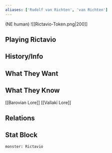 ```yaml
---
aliases: ['Rudolf van Richten', 'van Richten']
---
```

(NE human)
![[Rictavio-Token.png|200]]
## Playing Rictavio

## History/Info

## What They Want

## What They Know
[[Barovian Lore]]
[[Vallaki Lore]]

## Relations

## Stat Block

```statblock
monster: Rictavio
```

```dataviewjs
```

